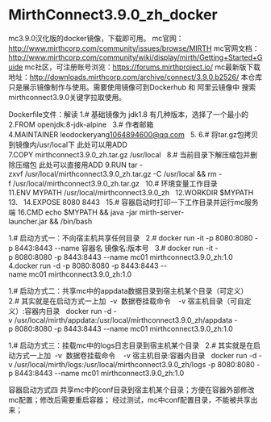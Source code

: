 # MirthConnect3.9.0_zh_docker
mc3.9.0汉化版的docker镜像，下载即可用。
mc官网：http://www.mirthcorp.com/community/issues/browse/MIRTH
mc官网文档：http://www.mirthcorp.com/community/wiki/display/mirth/Getting+Started+Guide
mc社区，可注册账号浏览：https://forums.mirthproject.io/
mc最新版下载地址：http://downloads.mirthcorp.com/archive/connect/3.9.0.b2526/
本仓库只是展示镜像制作与使用。需要使用镜像可到Dockerhub 和  阿里云镜像中  搜索mirthconnect3.9.0关键字拉取使用。


Dockerfile文件：解读
1.# 基础镜像为 jdk1.8 有几种版本，选择了一个最小的
2.FROM openjdk:8-jdk-alpine  
3.# 作者邮箱
4.MAINTAINER leodockeryang<1064894600@qq.com>  
5.
6.# 将tar.gz包拷贝到镜像内/usr/local下 此处可以用ADD
7.COPY mirthconnect3.9.0_zh.tar.gz /usr/local  
8.# 当前目录下解压缩包并删除压缩包 此处可以直接用ADD
9.RUN tar -zxvf /usr/local/mirthconnect3.9.0_zh.tar.gz -C /usr/local && rm -f /usr/local/mirthconnect3.9.0_zh.tar.gz  
10.# 环境变量工作目录
11.ENV MYPATH /usr/local/mirthconnect3.9.0_zh  
12.WORKDIR $MYPATH  
13.  
14.EXPOSE 8080 8443  
15.# 容器启动时打印一下工作目录并运行mc服务端
16.CMD echo $MYPATH && java -jar mirth-server-launcher.jar && /bin/bash


1.# 启动方式一：不向宿主机共享任何目录  
2.# docker run -it -p 8080:8080 -p 8443:8443 --name 容器名 镜像名:版本号  
3.# docker run -it -p 8080:8080 -p 8443:8443 --name mc01 mirthconnect3.9.0_zh:1.0  
4.docker run -d -p 8080:8080 -p 8443:8443 --name mc01 mirthconnect3.9.0_zh:1.0 

1.# 启动方式二：共享mc中的appdata数据目录到宿主机某个目录（可定义）  
2.# 其实就是在启动方式一上加  -v  数据卷挂载命令    -v 宿主机目录（可自定义）:容器内目录  
docker run -d -v /usr/local/mirth/appdata:/usr/local/mirthconnect3.9.0_zh/appdata -p 8080:8080 -p 8443:8443 --name mc01 mirthconnect3.9.0_zh:1.0  

1.# 启动方式三：挂载mc中的logs日志目录到宿主机某个目录  
2.# 其实就是在启动方式一上加  -v  数据卷挂载命令    -v 宿主机目录:容器内目录  
docker run -d -v /usr/local/mirth/logs:/usr/local/mirthconnect3.9.0_zh/logs -p 8080:8080 -p 8443:8443 --name mc01 mirthconnect3.9.0_zh:1.0


容器启动方式四
共享mc中的conf目录到宿主机某个目录；方便在容器外部修改mc配置；修改后需要重启容器；
经过测试，mc中conf配置目录，不能被共享出来；